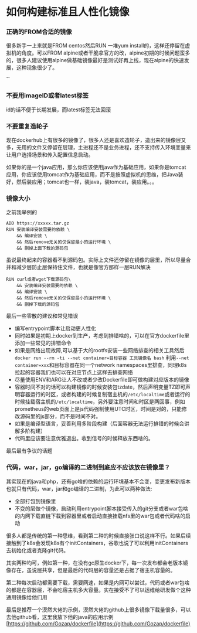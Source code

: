 # 如何构建标准且人性化镜像

### 正确的FROM合适的镜像

很多新手一上来就是FROM centos然后RUN 一堆yum install的，这样还停留在虚拟机的角度。可以FROM alpine或者干脆拿官方的改，alpine初期的时候问题蛮多的，很多人建议使用alpine做基础镜像最好是测试好再上线，现在alpine的快速发展，这种现象很少了。

**\`\`**

### 不要用imageID或者latest标签

id的话不便于长期发展，而latest标签无法回滚

### 不要重复造轮子

现在dockerhub上有很多的镜像了，很多人还是喜欢造轮子，造出来的镜像层又多，无用的文件又停留在层理，主进程还不是业务进程，还不支持传入环境变量来让用户选择场景和传入配置信息启动。

如果你的是一个java应用，那么你应该使用java作为基础应用，如果你是tomcat应用，你应该使用tomcat作为基础应用，而不是按照虚拟机的思维，把Java装好，然后装应用；tomcat也一样，装java，装tomcat，装应用。。。

### 镜像大小

之前我举例的

```text
ADD https://xxxxx.tar.gz
RUN 安装编译安装需要的依赖 \
    && 编译安装 \
    && 然后remove无关的仅保留最小的运行环境 \
    && 删掉上面下载的源码包
```

虽说最终起来的容器看不到源码包。实际上文件还停留在镜像的层里，所以尽量合并和减少层防止层保持住文件，也就是像官方那样一层RUN解决

```text
RUN curl或者wget下载源码包\
    && 安装编译安装需要的依赖 \
    && 编译安装 \
    && 然后remove无关的仅保留最小的运行环境 \
    && 删掉下载的源码包
```

最后一些零散的建议和常见错误

* 编写entrypoint脚本让启动更人性化
* 同时如果是初期上docker到生产，考虑到排错啥的，可以在官方dockerfile里添加一些常见的排错命令
* 如果是网络出现故障,可以基于大的rootfs安装一些网络排查的相关工具然后`docker run --rm -ti --net container=目标容器 工具镜像名 bash` 利用`--net container=xxx`和目标容器在同一个network namespaces里排查，同理k8s拉起的容器我们也可以在对应节点上这样去排查网络
* 尽量使用ENV和ARG让人不改或者少改Dockerfile即可做构建对应版本的镜像
* 容器时间不对的话可以构建镜像的时候安装包tzdate，然后声明变量TZ即可声明容器运行的时区，或者构建的时候复制宿主机的`/etc/localtime`或者运行的时候挂载宿主机的`/etc/localtime`，另外要注意时间和时区是两回事，例如prometheus的web页面上是js代码强制使用UTC时区，时间是对的，只能修改源码里的js部分，而不是时间不对。
* 如果是编译型语言，妥善利用多阶段构建（后面容器无法运行排错的时候会讲解多阶构建）
* 代码里应该要注意优雅退出。收到信号的时候释放东西啥的。

最后最有争议的话题

### 代码，war，jar，go编译的二进制到底应不应该放在镜像里？

其实现在的java和php，还有go啥的依赖的运行环境基本不会变，变更发布新版本也就只有代码，war，jar和go编译的二进制，为此可以两种做法:

* 全部打包到镜像里
* 不变的层做个镜像，启动利用entrypoint脚本接受传入的git分支或者war包啥的内网下载直链下载到容器里或者启动直接挂载nfs里的war包或者代码啥的启动

很多人都是传统的第一种思维，看到第二种的时候直接张口说这样不行。如果后续接触到了k8s会发现k8s有个initContainers，谷歌也说了可以利用initContainers去初始化或者克隆git代码。

其实两种均可，例如第一种，在没有gc原生docker下，每一次发布都会老版本镜像存在，虽说层共享，但是最后的代码层的容量还是占据了宿主机容量的。

第二种每次启动都需要下载，需要网速，如果是内网可以尝试，代码或者war包啥的都是在容器层，不会吃宿主机多大容量。实在接受不了可以运维给研发做个这种通用镜像给他们用



最后是推荐一个漠然大佬的示例，漠然大佬的github上很多镜像下载量很多，可以去他github看，这里我放下他的java的应用示例 [https://github.com/Gozap/dockerfile](https://github.com/Gozap/dockerfile)

